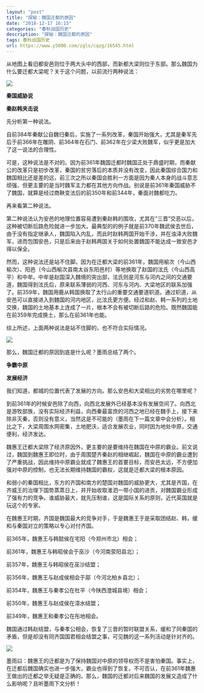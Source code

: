 ```yaml
---
layout: "post"
title: "探秘：魏国迁都的原因"
date: "2018-12-17 16:15"
categories: "春秋战国历史"
description: "探秘：魏国迁都的原因"
tags: 春秋战国历史
url: https://www.y5000.com/zgls/cqzg/16545.html
---
```






从地图上看旧都安邑则位于两大头中的西部，而新都大梁则位于东部。那么魏国为什么要迁都大梁呢？关于这个问题，以前流行两种说法：

![](https://img.y5000.com/uploads/allimg/170310/8-1F310103525643.jpg)

**秦国威胁说**

**秦赵韩夹击说**

先分析第一种说法。

自前384年秦献公自魏归秦后，实施了一系列改革，秦国开始强大，尤其是秦军先后于前366年在雕阴、前364年在石门、前362年在少梁大败魏军，似乎更是加大了这一说法的合理性。

可是，这种说法是不对的。因为前361年魏国迁都时魏国正处于鼎盛时期，而秦献公的改革只是初步改革，秦国的贫穷落后的本质并没有改变，因此秦国综合国力和魏国相比还是差的远，前三次之所以秦国会胜利一方面是因为秦人本身的战斗意志顽强、但更主要的是当时魏军主力都在其他方向作战。别说是前361年秦国威胁不了魏国，就算是经过商鞅变法后的前350年和前344年，秦面对魏都吃力。

再来看第二种说法。

第二种说法认为安邑的地理位置容易遭到秦赵韩的围攻，尤其在“三晋”交恶以后，这种被切断后路危险就进一步加大。最典型的的例子就是前370年魏武侯去世后，由于没有指定继承人，魏国陷入内乱，而此时赵韩两国开始干涉，并在浊泽大败魏军，进而包围安邑，只是后来由于赵韩两国关于如何处置魏国不能达成一致安邑才得以保全。

然而，这种说法还是站不住脚。因为在迁都大梁的前361年，魏国用榆次（今山西榆次）、阳邑（今山西榆次县南太谷东阳邑村）等地换取了赵国的泫氏（今山西高平）和中牟。中牟是赵国深入魏境的突出部，泫氏则是河东与河内之间的交通要道，魏国得到泫氏后，原来联系薄弱的河西、河东与河内、大梁地区的联系加强了。前359年，魏国用鹿从韩国换取了太行山的重要交通要道轵道。通过轵道，从安邑可以直接进入到魏国的河内地区，比泫氏更方便。经过和赵、韩一系列的土地交换，魏国的土地基本上连成了一片，根本不会有被切断后路的危险。既然魏国能在前359年完成换土，那么在前361年也能。

综上所述，上面两种说法是站不住脚的，也不符合实际情况。

![](https://img.y5000.com/uploads/allimg/170310/10395I435-0.jpg)

那么，魏国迁都的原因到底是什么呢？墨雨总结了两个。

**争霸中原**

**发展经济**

我们知道，都城的位置代表了发展的方向。那么安邑和大梁相比的劣势在哪里呢？

到前361年的时候安邑除了向西，向西北发展外已经基本没有发展空间了。向西北是游牧部族，没有实际经济利益，向西秦最富庶的河西之地已经在魏手上，接下来除非灭秦，否则没有意义，当然这是不可能的（墨雨在下一篇文章中会分析）。相比之下，大梁周围水网密集，土地肥沃，适合发展农业，同时因为地处中原，交通便利，经济发达。

魏惠王迁都大梁除了经济原因外，更主要的是要维持在魏国在中原的霸业。前文说过，魏国到魏惠王即位时，由于周围楚齐秦赵的相继崛起，魏国在中原的霸业遭到了严重挑战，因此维持中原霸业就成了魏惠王的首要目标，而安邑太远，不方便加强对中原的控制，也无法长期维持魏国的霸权，这就是迁都大梁的根本原因。

和弱小的秦国相比，东方的齐国和南方的楚国对魏国的威胁更大，尤其是齐国，在齐威王的治理下国势蒸蒸日上，并开始收取淮泗一带小国的进贡，对魏国霸业形成了强有力的竞争。谁威胁最大，就先压制谁，这是国际关系的原则，近代英国就是玩这个的专家。

在魏惠王时期，齐国是魏国最大的竞争对手，于是魏惠王于是采取团结赵、韩，缓和与秦国对立的策略以专心对付齐国。

前365年，魏惠王与韩懿侯在宅阳（今郑州市北）相会；

前361年，魏惠王与韩昭侯会于巫沙（今河南荥阳县北）；

前357年，魏惠王与韩昭侯在巫沙结盟；

前356年，魏惠王与赵成侯相会于鄗（今河北柏乡县北）；

前354年，魏惠王与秦孝公在杜平（今陕西澄城县境）相会；

前350年，魏惠王与赵成侯在漳水结盟；

前349年，魏惠王和秦孝公在彤地相会。

魏国通过韩赵结盟，与秦孝公相会，恢复了三晋的暂时联盟关系，缓和了同秦国的矛盾，但是却没有同齐国国君相会结盟之事，可见魏的这一系列活动是针对齐的。

![](https://img.y5000.com/uploads/allimg/170310/10395L312-1.jpg)

墨雨曰：魏惠王的迁都是为了保持魏国对中原的领导权而不是害怕秦国。事实上，在迁都后魏国确实也进一步强大，霸业也得到了恢复。不可否认，在前361年魏惠王做出的迁都之举无疑是正确的。那么，魏国的迁都对后来魏国的发展又造成了什么影响呢？且听墨雨下文分析！
